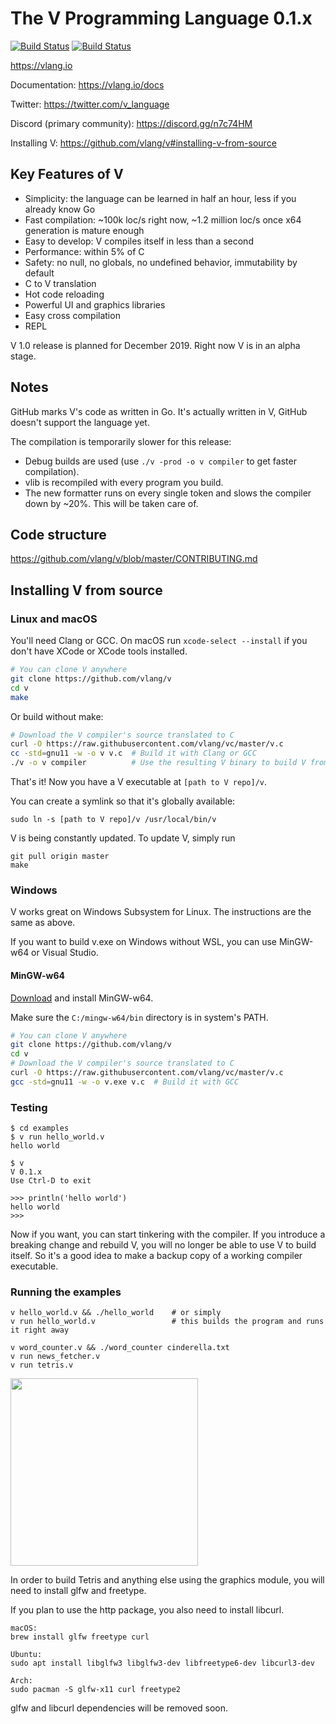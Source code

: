 # The V Programming Language 0.1.x

[![Build Status](https://dev.azure.com/alexander0785/vlang/_apis/build/status/vlang-CI?branchName=master)](https://dev.azure.com/alexander0785/vlang/_build/latest?definitionId=1&branchName=master) [![Build Status](https://travis-ci.org/vlang/v.svg?branch=master)](https://travis-ci.org/vlang/v)

https://vlang.io

Documentation: https://vlang.io/docs

Twitter: https://twitter.com/v_language

Discord (primary community): https://discord.gg/n7c74HM

Installing V: https://github.com/vlang/v#installing-v-from-source


## Key Features of V

- Simplicity: the language can be learned in half an hour, less if you already know Go
- Fast compilation: ~100k loc/s right now, ~1.2 million loc/s once x64 generation is mature enough
- Easy to develop: V compiles itself in less than a second
- Performance: within 5% of C
- Safety: no null, no globals, no undefined behavior, immutability by default
- C to V translation
- Hot code reloading
- Powerful UI and graphics libraries
- Easy cross compilation
- REPL

V 1.0 release is planned for December 2019. Right now V is in an alpha stage. 

## Notes

GitHub marks V's code as written in Go. It's actually written in V, GitHub doesn't support the language yet.

The compilation is temporarily slower for this release:

- Debug builds are used (use `./v -prod -o v compiler` to get faster compilation).
- vlib is recompiled with every program you build.
- The new formatter runs on every single token and slows the compiler down by ~20%. This will be taken care of.


## Code structure

https://github.com/vlang/v/blob/master/CONTRIBUTING.md

## Installing V from source

### Linux and macOS

You'll need Clang or GCC. On macOS run `xcode-select --install` if you don't have XCode or XCode tools installed.

```bash
# You can clone V anywhere
git clone https://github.com/vlang/v
cd v
make
```
Or build without make:
```bash
# Download the V compiler's source translated to C
curl -O https://raw.githubusercontent.com/vlang/vc/master/v.c
cc -std=gnu11 -w -o v v.c  # Build it with Clang or GCC
./v -o v compiler          # Use the resulting V binary to build V from V source
```

That's it! Now you have a V executable at `[path to V repo]/v`.

You can create a symlink so that it's globally available:

```
sudo ln -s [path to V repo]/v /usr/local/bin/v
```

V is being constantly updated. To update V, simply run

```
git pull origin master
make
```


### Windows

V works great on Windows Subsystem for Linux. The instructions are the same as above.

If you want to build v.exe on Windows without WSL, you can use MinGW-w64 or Visual Studio.

#### MinGW-w64

[Download](https://downloads.sourceforge.net/project/mingw-w64/Toolchains%20targetting%20Win32/Personal%20Builds/mingw-builds/installer/mingw-w64-install.exe?r=&ts=1561736169&use_mirror=gigenet) and install MinGW-w64.

Make sure the `C:/mingw-w64/bin` directory is in system's PATH.

```bash
# You can clone V anywhere
git clone https://github.com/vlang/v
cd v
# Download the V compiler's source translated to C
curl -O https://raw.githubusercontent.com/vlang/vc/master/v.c
gcc -std=gnu11 -w -o v.exe v.c  # Build it with GCC
```


### Testing

```
$ cd examples
$ v run hello_world.v
hello world

$ v
V 0.1.x
Use Ctrl-D to exit

>>> println('hello world')
hello world
>>>
```

Now if you want, you can start tinkering with the compiler. If you introduce a breaking change and rebuild V, you will no longer be able to use V to build itself. So it's a good idea to make a backup copy of a working compiler executable.


### Running the examples

```
v hello_world.v && ./hello_world    # or simply
v run hello_world.v                 # this builds the program and runs it right away

v word_counter.v && ./word_counter cinderella.txt
v run news_fetcher.v
v run tetris.v
```

<img src='https://raw.githubusercontent.com/vlang/v/master/examples/tetris/screenshot.png' width=300>


In order to build Tetris and anything else using the graphics module, you will need to install glfw and freetype.

If you plan to use the http package, you also need to install libcurl.

```
macOS:
brew install glfw freetype curl

Ubuntu:
sudo apt install libglfw3 libglfw3-dev libfreetype6-dev libcurl3-dev

Arch:
sudo pacman -S glfw-x11 curl freetype2
```

glfw and libcurl dependencies will be removed soon.
